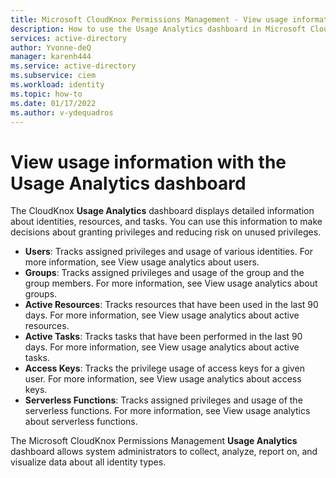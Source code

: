 ```yaml
---
title: Microsoft CloudKnox Permissions Management - View usage information with the Usage Analytics dashboard
description: How to use the Usage Analytics dashboard in Microsoft CloudKnox Permissions Management to view details about users, groups, active resources, active tasks, access keys, and serverless functions.
services: active-directory
author: Yvonne-deQ
manager: karenh444
ms.service: active-directory
ms.subservice: ciem
ms.workload: identity
ms.topic: how-to
ms.date: 01/17/2022
ms.author: v-ydequadros
---
```


# View usage information with the Usage Analytics dashboard

The CloudKnox **Usage Analytics** dashboard displays detailed information about identities, resources, and tasks. You can use this information to make decisions about granting privileges and reducing risk on unused privileges.

<!---Add link.(https://azure/active-directory/cloud-infrastructure-entitlement-management/cloudknox-ui-usage-analytics.html)--->

- **Users**: Tracks assigned privileges and usage of various identities. For more information, see View usage analytics about users.
    <!---Add link.(https://azure/active-directory/cloud-infrastructure-entitlement-management/cloudknox-usage-analytics-users.html)--->
- **Groups**: Tracks assigned privileges and usage of the group and the group members.  For more information, see View usage analytics about groups.
    <!---Add link.(https://azure/active-directory/cloud-infrastructure-entitlement-management/cloudknox-usage-analytics-groups.html)--->
- **Active Resources**: Tracks resources that have been used in the last 90 days.  For more information, see View usage analytics about active resources.
    <!---Add link. (https://azure/active-directory/cloud-infrastructure-entitlement-management/cloudknox-usage-analytics-active-resources.html--->
- **Active Tasks**: Tracks tasks that have been performed in the last 90 days.  For more information, see View usage analytics about active tasks.
    <!---Add link. (https://azure/active-directory/cloud-infrastructure-entitlement-management/cloudknox-usage-analytics-active-tasks.html)--->
- **Access Keys**: Tracks the privilege usage of access keys for a given user.  For more information, see View usage analytics about access keys.
    <!---Add link. (https://azure/active-directory/cloud-infrastructure-entitlement-management/cloudknox-usage-analytics-access-keys.html)--->
- **Serverless Functions**: Tracks assigned privileges and usage of the serverless functions.  For more information, see View usage analytics about serverless functions.
    <!---Add link.(https://azure/active-directory/cloud-infrastructure-entitlement-management/cloudknox-usage-analytics-serverless-functions.html)--->

The Microsoft CloudKnox Permissions Management **Usage Analytics** dashboard allows system administrators to collect, analyze, report on, and visualize data about all identity types.

<!---## Next steps--->

<!---Add link: To find out more about the Usage Analytics dashboard, see [The Usage Analytics dashboard](https://azure/active-directory/cloud-infrastructure-entitlement-management/cloudknox-ui-usage-analytics.html).--->
<!---Add link: To find out more about the Usage Analytics explorers, see [The Usage Analytics explorers](https://azure/active-directory/cloud-infrastructure-entitlement-management/cloudknox-usage-analytics-explorers.html).--->

